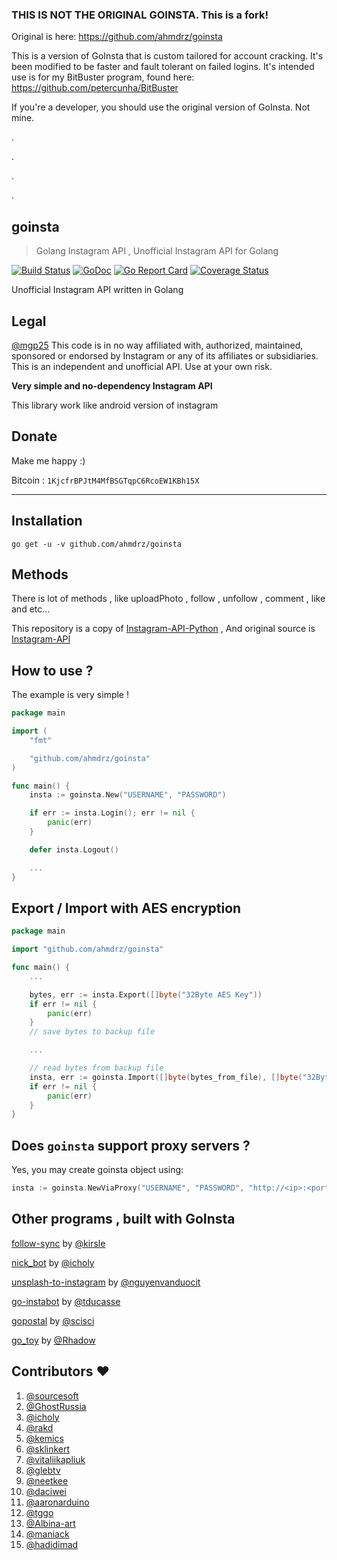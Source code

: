 ### THIS IS NOT THE ORIGINAL GOINSTA. This is a fork!

Original is here: https://github.com/ahmdrz/goinsta

This is a version of GoInsta that is custom tailored for account cracking. It's been modified to be faster and fault tolerant on failed logins. It's intended use is for my BitBuster program, found here: https://github.com/petercunha/BitBuster

If you're a developer, you should use the original version of GoInsta. Not mine.

.

.

.

.

## goinsta

> Golang Instagram API , Unofficial Instagram API for Golang

[![Build Status](https://travis-ci.org/ahmdrz/goinsta.svg?branch=master)](https://travis-ci.org/ahmdrz/goinsta) [![GoDoc](https://godoc.org/github.com/ahmdrz/goinsta?status.svg)](https://godoc.org/github.com/ahmdrz/goinsta) [![Go Report Card](https://goreportcard.com/badge/github.com/ahmdrz/goinsta)](https://goreportcard.com/report/github.com/ahmdrz/goinsta) [![Coverage Status](https://coveralls.io/repos/github/ahmdrz/goinsta/badge.svg?branch=master)](https://coveralls.io/github/ahmdrz/goinsta?branch=master)

Unofficial Instagram API written in Golang

## Legal

[@mgp25](https://github.com/mgp25)
This code is in no way affiliated with, authorized, maintained, sponsored or endorsed by Instagram or any of its affiliates or subsidiaries. This is an independent and unofficial API. Use at your own risk.

**Very simple and no-dependency Instagram API**

This library work like android version of instagram

## Donate

Make me happy :)

Bitcoin : `1KjcfrBPJtM4MfBSGTqpC6RcoEW1KBh15X`

***

## Installation 

`go get -u -v github.com/ahmdrz/goinsta`

## Methods 

There is lot of methods , like uploadPhoto , follow , unfollow , comment , like and etc...

This repository is a copy of [Instagram-API-Python](https://github.com/LevPasha/Instagram-API-python) , And original source is [Instagram-API](https://github.com/mgp25/Instagram-API)

## How to use ?

The example is very simple !

```go
package main

import (
	"fmt"

	"github.com/ahmdrz/goinsta"
)

func main() {
	insta := goinsta.New("USERNAME", "PASSWORD")

	if err := insta.Login(); err != nil {
		panic(err)
	}

	defer insta.Logout()

	...
}
```

## Export / Import with AES encryption

```go
package main

import "github.com/ahmdrz/goinsta"

func main() {
	...

	bytes, err := insta.Export([]byte("32Byte AES Key"))
	if err != nil {
		panic(err)
	}
	// save bytes to backup file

	...

	// read bytes from backup file
	insta, err := goinsta.Import([]byte(bytes_from_file), []byte("32Byte AES Key"))
	if err != nil {
		panic(err)
	}
}
```

## Does `goinsta` support proxy servers ?
Yes, you may create goinsta object using: 

```go
insta := goinsta.NewViaProxy("USERNAME", "PASSWORD", "http://<ip>:<port>")
```


## Other programs , built with GoInsta

[follow-sync](https://github.com/kirsle/follow-sync) by [@kirsle](https://github.com/kirsle)

[nick_bot](https://github.com/icholy/nick_bot) by [@icholy](https://github.com/icholy)

[unsplash-to-instagram](https://github.com/nguyenvanduocit/unsplash-to-instagram) by [@nguyenvanduocit](https://github.com/nguyenvanduocit)

[go-instabot](https://github.com/tducasse/go-instabot) by [@tducasse](https://github.com/tducasse)

[gopostal](https://github.com/scisci/gopostal) by [@scisci](https://github.com/scisci)

[go_toy](https://github.com/Rhadow/go_toy) by [@Rhadow](https://github.com/Rhadow)

## Contributors :heart:

1. [@sourcesoft](https://github.com/sourcesoft)
2. [@GhostRussia](https://github.com/GhostRussia)
3. [@icholy](https://github.com/icholy)
4. [@rakd](https://github.com/rakd)
5. [@kemics](https://github.com/kemics)
6. [@sklinkert](https://github.com/sklinkert)
7. [@vitaliikapliuk](https://github.com/vitaliikapliuk)
8. [@glebtv](https://github.com/glebtv)
9. [@neetkee](https://github.com/neetkee)
10. [@daciwei](https://github.com/daciwei)
11. [@aaronarduino](https://github.com/aaronarduino)
12. [@tggo](https://github.com/tggo)
13. [@Albina-art](https://github.com/Albina-art)
14. [@maniack](https://github.com/maniack)
15. [@hadidimad](https://github.com/hadidimad)

